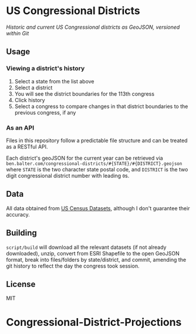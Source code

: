 # US Congressional Districts

*Historic and current US Congressional districts as GeoJSON, versioned within Git*

## Usage

### Viewing a district's history

1. Select a state from the list above
2. Select a district
3. You will see the district boundaries for the 113th congress
4. Click history
5. Select a congress to compare changes in that district boundaries to the previous congress, if any

### As an API

Files in this repository follow a predictable file structure and can be treated as a RESTful API.

Each district's geoJSON for the current year can be retrieved via `ben.balter.com/congressional-districts/#{STATE}/#{DISTRICT}.geojson` where `STATE` is the two character state postal code, and `DISTRICT` is the two digit congressional district number with leading `0`s.

## Data

All data obtained from [US Census Datasets](http://www.census.gov/geo/maps-data/data/cbf/cbf_cds.html), although I don't guarantee their accuracy.

## Building

`script/build` will download all the relevant datasets (if not already downloaded), unzip, convert from ESRI Shapefile to the open GeoJSON format, break into files/folders by state/district, and commit, amending the git history to reflect the day the congress took session.

## License

MIT
# Congressional-District-Projections
